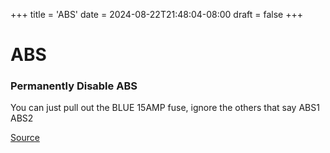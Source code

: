 +++
title = 'ABS'
date = 2024-08-22T21:48:04-08:00
draft = false
+++

# ABS

### Permanently Disable ABS

You can just pull out the BLUE 15AMP fuse, ignore the others that say ABS1 ABS2

[Source](https://www.advrider.com/f/threads/kove-450-rally-rally-pro-owners-thread.1695755/#post-49584947)
